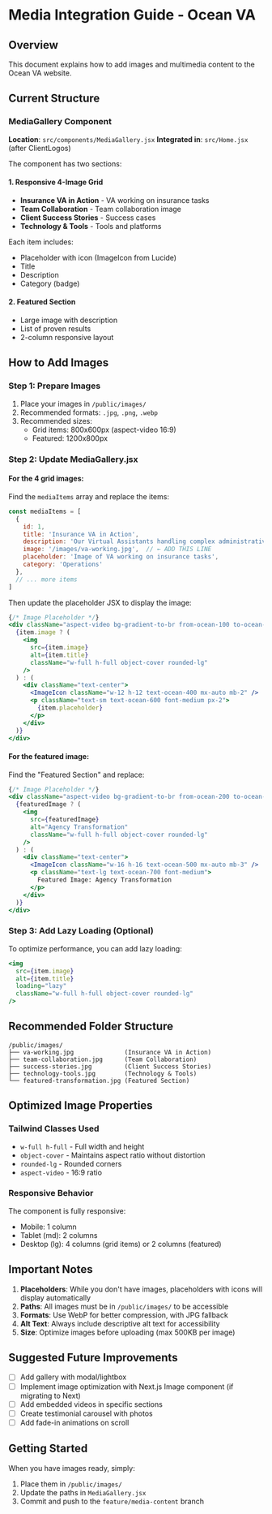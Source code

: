 # Media Integration Guide - Ocean VA

## Overview
This document explains how to add images and multimedia content to the Ocean VA website.

## Current Structure

### MediaGallery Component
**Location**: `src/components/MediaGallery.jsx`
**Integrated in**: `src/Home.jsx` (after ClientLogos)

The component has two sections:

#### 1. Responsive 4-Image Grid
- **Insurance VA in Action** - VA working on insurance tasks
- **Team Collaboration** - Team collaboration image
- **Client Success Stories** - Success cases
- **Technology & Tools** - Tools and platforms

Each item includes:
- Placeholder with icon (ImageIcon from Lucide)
- Title
- Description
- Category (badge)

#### 2. Featured Section
- Large image with description
- List of proven results
- 2-column responsive layout

## How to Add Images

### Step 1: Prepare Images
1. Place your images in `/public/images/`
2. Recommended formats: `.jpg`, `.png`, `.webp`
3. Recommended sizes:
   - Grid items: 800x600px (aspect-video 16:9)
   - Featured: 1200x800px

### Step 2: Update MediaGallery.jsx

#### For the 4 grid images:
Find the `mediaItems` array and replace the items:

```jsx
const mediaItems = [
  {
    id: 1,
    title: 'Insurance VA in Action',
    description: 'Our Virtual Assistants handling complex administrative tasks...',
    image: '/images/va-working.jpg',  // ← ADD THIS LINE
    placeholder: 'Image of VA working on insurance tasks',
    category: 'Operations'
  },
  // ... more items
]
```

Then update the placeholder JSX to display the image:

```jsx
{/* Image Placeholder */}
<div className="aspect-video bg-gradient-to-br from-ocean-100 to-ocean-50 flex items-center justify-center border-2 border-dashed border-ocean-300">
  {item.image ? (
    <img 
      src={item.image} 
      alt={item.title}
      className="w-full h-full object-cover rounded-lg"
    />
  ) : (
    <div className="text-center">
      <ImageIcon className="w-12 h-12 text-ocean-400 mx-auto mb-2" />
      <p className="text-sm text-ocean-600 font-medium px-2">
        {item.placeholder}
      </p>
    </div>
  )}
</div>
```

#### For the featured image:
Find the "Featured Section" and replace:

```jsx
{/* Image Placeholder */}
<div className="aspect-video bg-gradient-to-br from-ocean-200 to-ocean-100 rounded-lg flex items-center justify-center border-2 border-dashed border-ocean-400">
  {featuredImage ? (
    <img 
      src={featuredImage} 
      alt="Agency Transformation"
      className="w-full h-full object-cover rounded-lg"
    />
  ) : (
    <div className="text-center">
      <ImageIcon className="w-16 h-16 text-ocean-500 mx-auto mb-3" />
      <p className="text-lg text-ocean-700 font-medium">
        Featured Image: Agency Transformation
      </p>
    </div>
  )}
</div>
```

### Step 3: Add Lazy Loading (Optional)
To optimize performance, you can add lazy loading:

```jsx
<img 
  src={item.image} 
  alt={item.title}
  loading="lazy"
  className="w-full h-full object-cover rounded-lg"
/>
```

## Recommended Folder Structure

```
/public/images/
├── va-working.jpg              (Insurance VA in Action)
├── team-collaboration.jpg      (Team Collaboration)
├── success-stories.jpg         (Client Success Stories)
├── technology-tools.jpg        (Technology & Tools)
└── featured-transformation.jpg (Featured Section)
```

## Optimized Image Properties

### Tailwind Classes Used
- `w-full h-full` - Full width and height
- `object-cover` - Maintains aspect ratio without distortion
- `rounded-lg` - Rounded corners
- `aspect-video` - 16:9 ratio

### Responsive Behavior
The component is fully responsive:
- Mobile: 1 column
- Tablet (md): 2 columns
- Desktop (lg): 4 columns (grid items) or 2 columns (featured)

## Important Notes

1. **Placeholders**: While you don't have images, placeholders with icons will display automatically
2. **Paths**: All images must be in `/public/images/` to be accessible
3. **Formats**: Use WebP for better compression, with JPG fallback
4. **Alt Text**: Always include descriptive alt text for accessibility
5. **Size**: Optimize images before uploading (max 500KB per image)

## Suggested Future Improvements

- [ ] Add gallery with modal/lightbox
- [ ] Implement image optimization with Next.js Image component (if migrating to Next)
- [ ] Add embedded videos in specific sections
- [ ] Create testimonial carousel with photos
- [ ] Add fade-in animations on scroll

## Getting Started
When you have images ready, simply:
1. Place them in `/public/images/`
2. Update the paths in `MediaGallery.jsx`
3. Commit and push to the `feature/media-content` branch
